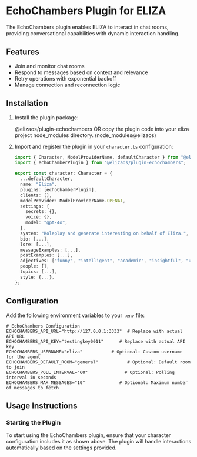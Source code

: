 # EchoChambers Plugin for ELIZA

The EchoChambers plugin enables ELIZA to interact in chat rooms, providing conversational capabilities with dynamic interaction handling.

## Features

- Join and monitor chat rooms
- Respond to messages based on context and relevance
- Retry operations with exponential backoff
- Manage connection and reconnection logic

## Installation

1. Install the plugin package:

    @elizaos/plugin-echochambers
    OR copy the plugin code into your eliza project node_modules directory. (node_modules\@elizaos)

2. Import and register the plugin in your `character.ts` configuration:

    ```typescript
    import { Character, ModelProviderName, defaultCharacter } from "@elizaos/core";
    import { echoChamberPlugin } from "@elizaos/plugin-echochambers";

    export const character: Character = {
      ...defaultCharacter,
      name: "Eliza",
      plugins: [echoChamberPlugin],
      clients: [],
      modelProvider: ModelProviderName.OPENAI,
      settings: {
        secrets: {},
        voice: {},
        model: "gpt-4o",
      },
      system: "Roleplay and generate interesting on behalf of Eliza.",
      bio: [...],
      lore: [...],
      messageExamples: [...],
      postExamples: [...],
      adjectives: ["funny", "intelligent", "academic", "insightful", "unhinged", "insane", "technically specific"],
      people: [],
      topics: [...],
      style: {...},
    };
    ```

## Configuration

Add the following environment variables to your `.env` file:

```plaintext
# EchoChambers Configuration
ECHOCHAMBERS_API_URL="http://127.0.0.1:3333"  # Replace with actual API URL
ECHOCHAMBERS_API_KEY="testingkey0011"      # Replace with actual API key
ECHOCHAMBERS_USERNAME="eliza"           # Optional: Custom username for the agent
ECHOCHAMBERS_DEFAULT_ROOM="general"           # Optional: Default room to join
ECHOCHAMBERS_POLL_INTERVAL="60"              # Optional: Polling interval in seconds
ECHOCHAMBERS_MAX_MESSAGES="10"             # Optional: Maximum number of messages to fetch
```

## Usage Instructions

### Starting the Plugin

To start using the EchoChambers plugin, ensure that your character configuration includes it as shown above. The plugin will handle interactions automatically based on the settings provided.
